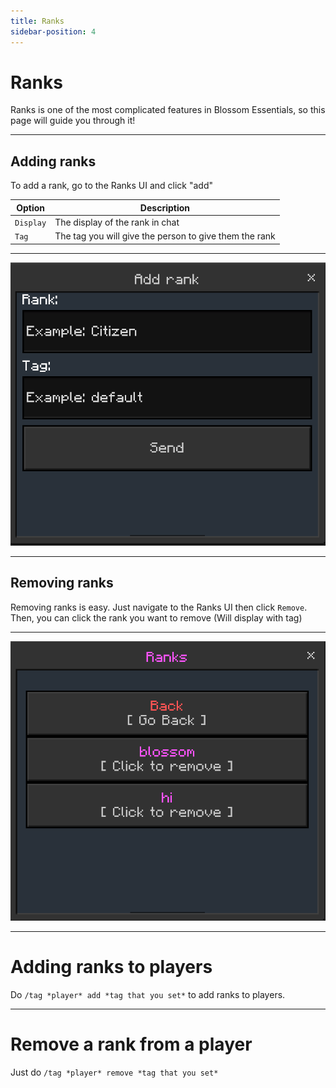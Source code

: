 ```yaml
---
title: Ranks
sidebar-position: 4
---
```

# Ranks

Ranks is one of the most complicated features in Blossom Essentials, so this page will guide you through it!

----------------------------------------------------

## Adding ranks

To add a rank, go to the Ranks UI and click "add"

| Option                 | Description                    |
| ------------------- | ------------------------------ |
| `Display`                | The display of the rank in chat        |
| `Tag`                | The tag you will give the person to give them the rank       |

-------------------------------

![Add rank ui](image-1.png)

-------------------------------

## Removing ranks

Removing ranks is easy. Just navigate to the Ranks UI then click `Remove`. Then, you can click the rank you want to remove (Will display with tag)

---------------------------

![Ranks remove ui](image-2.png)

---------------------------

# Adding ranks to players

Do `/tag *player* add *tag that you set*` to add ranks to players.

---------------------------

# Remove a rank from a player

Just do `/tag *player* remove *tag that you set*`
